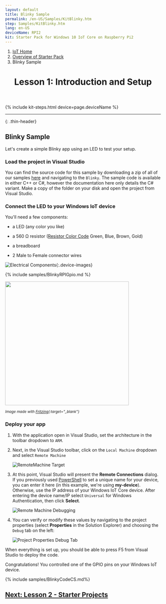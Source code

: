 ```yaml
---
layout: default
title: Blinky Sample
permalink: /en-US/Samples/KitBlinky.htm
step: Samples/KitBlinky.htm
lang: en-US
deviceName: RPI2
kit: Starter Pack for Windows 10 IoT Core on Raspberry Pi2
---
```

<div class="row">
  <div class="col-xs-24">
    <ol class="breadcrumb">
      <li><a href="https://developer.microsoft.com/en-us/windows/iot">IoT Home</a></li>
      <li><a href="{{site.baseurl}}/{{page.lang}}/Docs/AdafruitMakerKit.htm">Overview of Starter Pack</a></li>
      <li class="active">Blinky Sample</li>
    </ol>
    <header class="page-title-header">
      <h1 class="page-title">Lesson 1: Introduction and Setup</h1>
    </header>
  </div>
</div>

{% include kit-steps.html device=page.deviceName %}

<hr/>

{: .thin-header}
## Blinky Sample

Let's create a simple Blinky app using an LED to test your setup.

### Load the project in Visual Studio

You can find the source code for this sample by downloading a zip of all of our samples [here](https://github.com/ms-iot/adafruitsample/archive/master.zip) and navigating to the `Blinky`.  The sample code is available in either C++ or C#, however the documentation here only details the C# variant. Make a copy of the folder on your disk and open the project from Visual Studio.

### Connect the LED to your Windows IoT device

You'll need a few components:

* a LED (any color you like)

* a 560 &#x2126; resistor ([Resistor Color Code](https://en.wikipedia.org/wiki/Electronic_color_code) Green, Blue, Brown, Gold)

* a breadboard
* 2 Male to Female connector wires

![Electrical Components]({{site.baseurl}}/Resources/images/AdafruitStarterPack/KitBlinkyMaterials.jpg){:.device-images}

{% include samples/BlinkyRPIGpio.md %}

<img class="device-images" src="{{site.baseurl}}/Resources/images/Blinky/breadboard_assembled_rpi2_kit.jpg" height="400">

<sub>*Image made with [Fritzing](http://fritzing.org/){:target="_blank"}*</sub>

### Deploy your app

1. With the application open in Visual Studio, set the architecture in the toolbar dropdown to `ARM`.

2. Next, in the Visual Studio toolbar, click on the `Local Machine` dropdown and select `Remote Machine`<br/>

    ![RemoteMachine Target]({{site.baseurl}}/Resources/images/AppDeployment/piKit-remote-machine-debugging.png)

3. At this point, Visual Studio will present the **Remote Connections** dialog. If you previously used [PowerShell]({{site.baseurl}}/{{page.lang}}/Samples/PowerShell.htm) to set a unique name for your device, you can enter it here (in this example, we're using **my-device**).
Otherwise, use the IP address of your Windows IoT Core device. After entering the device name/IP select `Universal` for Windows Authentication, then click **Select**.

    ![Remote Machine Debugging]({{site.baseurl}}/Resources/images/AppDeployment/cs-remote-connections.PNG)

4. You can verify or modify these values by navigating to the project properties (select **Properties** in the Solution Explorer) and choosing the `Debug` tab on the left:

    ![Project Properties Debug Tab]({{site.baseurl}}/Resources/images/AppDeployment/cs-debug-project-properties.PNG)

When everything is set up, you should be able to press F5 from Visual Studio to deploy the code.

Congratulations! You controlled one of the GPIO pins on your Windows IoT device.

{% include samples/BlinkyCodeCS.md%}

<div class="row lineTop">
  <div class="text-right col-xs-24">
    <h2 class="thin-header"><a href="{{site.baseurl}}/{{page.lang}}/Samples/WorldMapOfMakers.htm">Next: Lesson 2 - Starter Projects</a></h2>
  </div>
</div>

